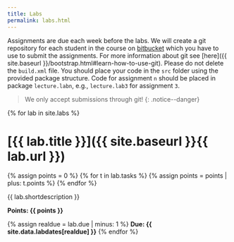 ```yaml
---
title: Labs
permalink: labs.html
---
```


Assignments are due each week before the labs. We will create a git repository for each student  in the course on [bitbucket](http://www.bitbucket.org) which you have to use to submit the assignments. For more information about git see [here]({{ site.baseurl }}/bootstrap.html#learn-how-to-use-git). Please do not delete the `build.xml` file. You should place your code in the `src` folder using the provided package structure. Code for assignment `n` should be placed in package `lecture.labn`, e.g., `lecture.lab3` for assignment `3`.

> We only accept submissions through git!
{: .notice--danger}

{% for lab in site.labs %}
# [{{ lab.title }}]({{ site.baseurl }}{{ lab.url }})

{% assign points = 0 %}
{% for t in lab.tasks %}
{% assign points = points | plus: t.points %}
{% endfor %}

{{ lab.shortdescription }}

**Points: {{ points }}**

{% assign realdue = lab.due | minus: 1 %}
**Due: {{ site.data.labdates[realdue] }}**
{% endfor %}
